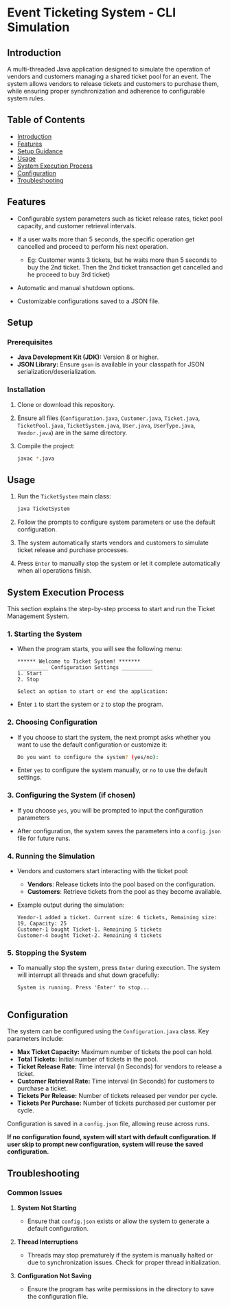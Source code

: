 # Event Ticketing System - CLI Simulation 

## Introduction
A multi-threaded Java application designed to simulate the operation of vendors and customers managing a shared ticket pool for an event. The system allows vendors to release tickets and customers to purchase them, while ensuring proper synchronization and adherence to configurable system rules.

## Table of Contents
- [Introduction](#introduction)
- [Features](#features)
- [Setup Guidance](#Setup)
- [Usage](#usage)
- [System Execution Process](#system-execution-process)
- [Configuration](#configuration)
- [Troubleshooting](#troubleshooting)

## Features

- Configurable system parameters such as ticket release rates, ticket pool capacity, and customer retrieval intervals.


- If a user waits more than 5 seconds, the specific operation get cancelled and proceed to perform his next operation. 

  -  Eg: Customer wants 3 tickets, but he waits more than 5 seconds to buy the 2nd ticket. Then the 2nd ticket transaction get cancelled and he proceed to buy 3rd ticket)


- Automatic and manual shutdown options.
- Customizable configurations saved to a JSON file.

## Setup

### Prerequisites

- **Java Development Kit (JDK):** Version 8 or higher.
- **JSON Library:** Ensure `gson` is available in your classpath for JSON serialization/deserialization.

### Installation
1. Clone or download this repository.


2. Ensure all files (`Configuration.java`, `Customer.java`, `Ticket.java`, `TicketPool.java`, `TicketSystem.java`, `User.java`, `UserType.java`, `Vendor.java`) are in the same directory.


5. Compile the project:
   ```bash
   javac *.java

## Usage

1. Run the `TicketSystem` main class:
   ```bash
   java TicketSystem

2. Follow the prompts to configure system parameters or use the default configuration.


3. The system automatically starts vendors and customers to simulate ticket release and purchase processes.


4. Press `Enter` to manually stop the system or let it complete automatically when all operations finish.


## System Execution Process

This section explains the step-by-step process to start and run the Ticket Management System.

### 1. Starting the System

- When the program starts, you will see the following menu:
  ```vbnet
  ****** Welcome to Ticket System! *******
  __________ Configuration Settings __________
  1. Start
  2. Stop

  Select an option to start or end the application:

- Enter `1` to start the system or `2` to stop the program.

### 2. Choosing Configuration

- If you choose to start the system, the next prompt asks whether you want to use the default configuration or customize it:
  ```bash
  Do you want to configure the system? (yes/no):

- Enter `yes` to configure the system manually, or `no` to use the default settings.

### 3. Configuring the System (if chosen)

- If you choose `yes`, you will be prompted to input the configuration parameters

- After configuration, the system saves the parameters into a `config.json` file for future runs.

### 4. Running the Simulation

- Vendors and customers start interacting with the ticket pool:
    - **Vendors**: Release tickets into the pool based on the configuration.
    - **Customers**: Retrieve tickets from the pool as they become available.


- Example output during the simulation:
  ```vbnet
  Vendor-1 added a ticket. Current size: 6 tickets, Remaining size: 19, Capacity: 25
  Customer-1 bought Ticket-1. Remaining 5 tickets
  Customer-4 bought Ticket-2. Remaining 4 tickets

### 5. Stopping the System

- To manually stop the system, press `Enter` during execution. The system will interrupt all threads and shut down gracefully:
  ```arduino
  System is running. Press 'Enter' to stop...


## Configuration

The system can be configured using the `Configuration.java` class. Key parameters include:

- **Max Ticket Capacity:** Maximum number of tickets the pool can hold.
- **Total Tickets:** Initial number of tickets in the pool.
- **Ticket Release Rate:** Time interval (in Seconds) for vendors to release a ticket.
- **Customer Retrieval Rate:** Time interval (in Seconds) for customers to purchase a ticket.
- **Tickets Per Release:** Number of tickets released per vendor per cycle.
- **Tickets Per Purchase:** Number of tickets purchased per customer per cycle.

Configuration is saved in a `config.json` file, allowing reuse across runs. 

**If no configuration found, system will start with default configuration. If user skip to prompt new configuration, system will reuse the saved configuration.**


## Troubleshooting

### Common Issues

1. **System Not Starting**
    - Ensure that `config.json` exists or allow the system to generate a default configuration.


2. **Thread Interruptions**
    - Threads may stop prematurely if the system is manually halted or due to synchronization issues. Check for proper thread initialization.


3. **Configuration Not Saving**
    - Ensure the program has write permissions in the directory to save the configuration file.


